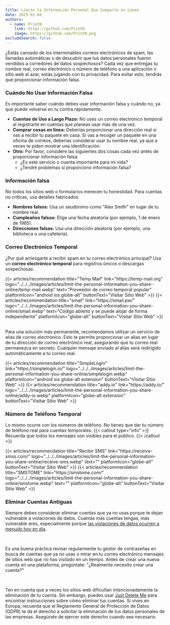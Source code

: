 ```yaml
---
title: Limite la Información Personal Que Comparte en Línea
date: 2025-02-04
authors:
  - name: PrintN
    link: https://github.com/PrintN
    image: https://github.com/PrintN.png
excludeSearch: false
---
```

¿Estás cansado de los interminables correos electrónicos de spam, las llamadas automáticas o de descubrir que tus datos personales fueron vendidos a corredores de datos sospechosos? Cada vez que entregas tu nombre real, correo electrónico o número de teléfono a una aplicación o sitio web al azar, estás jugando con tu privacidad. Para evitar esto, tendrás que proporcionar información falsa.

### Cuándo No Usar Información Falsa
Es importante saber cuándo debes usar información falsa y cuándo no, ya que puede volverse en tu contra rápidamente.
- **Cuentas de Uso a Largo Plazo:** No uses un correo electrónico temporal al registrarte en cuentas que planeas usar más de una vez.
- **Comprar cosas en línea:** Deberías proporcionar una dirección real si vas a recibir tu paquete en casa. Si vas a recoger un paquete en una oficina de correos, deberías considerar usar tu nombre real, ya que a veces te piden mostrar una identificación.
- **Otro:** Por favor, considere las siguientes dos cosas cada vez antes de proporcionar información falsa:
  - ¿Es este servicio o cuenta importante para mi vida?
  - ¿Tendré problemas si proporciono información falsa?

### Información falsa
No todos los sitios web o formularios merecen tu honestidad. Para cuentas no críticas, usa detalles fabricados:
- **Nombres falsos:** Usa un seudónimo como "Alex Smith" en lugar de tu nombre real.
- **Cumpleaños falsos:** Elige una fecha aleatoria (por ejemplo, 1 de enero de 1985).
- **Direcciones falsas:** Usa una dirección aleatoria (por ejemplo, una biblioteca o una cafetería).

### Correo Electrónico Temporal
¿Por qué arriesgarte a recibir spam en tu correo electrónico principal? Usa un **correo electrónico temporal** para registros únicos o descargas sospechosas.
<div class="recommendations">
  <div class="grid">
    {{< articles/recommendation title="Temp Mail" link="https://temp-mail.org" logo="../../../images/articles/limit-the-personal-information-you-share-online/temp-mail.webp" text="Proveedor de correo temporal popular" platformIcon="android ios globe-alt" buttonText="Visitar Sitio Web" >}}
    {{< articles/recommendation title="smail" link="https://smail.pw/" logo="../../../images/articles/limit-the-personal-information-you-share-online/smail.webp" text="Código abierto y se puede alojar de forma independiente" platformIcon="globe-alt" buttonText="Visitar Sitio Web" >}}
  </div>
</div>

<br>

Para una solución más permanente, recomendamos utilizar un servicio de alias de correo electrónico. Esto te permite proporcionar un alias en lugar de tu dirección de correo electrónico real, asegurando que tu correo real permanezca en secreto. Cualquier mensaje enviado al alias será redirigido automáticamente a tu correo real.
<div class="recommendations">
  <div class="grid">
    {{< articles/recommendation title="SimpleLogin" link="https://simplelogin.io/" logo="../../../images/articles/limit-the-personal-information-you-share-online/simplelogin.webp" platformIcon="android ios globe-alt extension" buttonText="Visitar Sitio Web" >}}
    {{< articles/recommendation title="addy.io" link="https://addy.io/" logo="../../../images/articles/limit-the-personal-information-you-share-online/addy-io.webp" platformIcon="globe-alt extension" buttonText="Visitar Sitio Web" >}}
  </div>
</div>

### Número de Teléfono Temporal
Lo mismo ocurre con los números de teléfono. No tienes que dar tu número de teléfono real para cuentas temporales.
{{< callout type="info" >}}
 Recuerda que todos los mensajes son visibles para el público.
{{< /callout >}}
<div class="recommendations">
 <div class="grid">
  {{< articles/recommendation title="Recibir SMS" link="https://receive-smss.com/" logo="../../../images/articles/limit-the-personal-information-you-share-online/receive-sms.webp" text="" platformIcon="globe-alt" buttonText="Visitar Sitio Web" >}}
  {{< articles/recommendation title="SMSTOME" link="https://smstome.com/" logo="../../../images/articles/limit-the-personal-information-you-share-online/smstome.webp" text="" platformIcon="globe-alt" buttonText="Visitar Sitio Web" >}}
 </div>
</div>

### Eliminar Cuentas Antiguas
Siempre debes considerar eliminar cuentas que ya no usas porque te dejan vulnerable a violaciones de datos. Cuantas más cuentas tengas, más vulnerable eres, especialmente porque [las violaciones de datos ocurren a menudo hoy en día](https://haveibeenpwned.com/PwnedWebsites).

<br>

Es una buena práctica revisar regularmente tu gestor de contraseñas en busca de cuentas que ya no usas o mirar en tu correo electrónico mensajes de sitios web que no has visitado en un tiempo. Antes de crear una nueva cuenta en una plataforma, pregúntate: "¿Realmente necesito crear una cuenta?"

<br>

Ten en cuenta que a veces los sitios web dificultan intencionadamente la eliminación de tu cuenta. Sin embargo, puedes usar [Just Delete Me](https://justdeleteme.xyz/) para encontrar instrucciones sobre cómo eliminar tus cuentas. Si vives en Europa, recuerda que el Reglamento General de Protección de Datos (GDPR) te da el derecho a solicitar la eliminación de tus datos personales de las empresas. Asegúrate de ejercer este derecho cuando sea necesario.